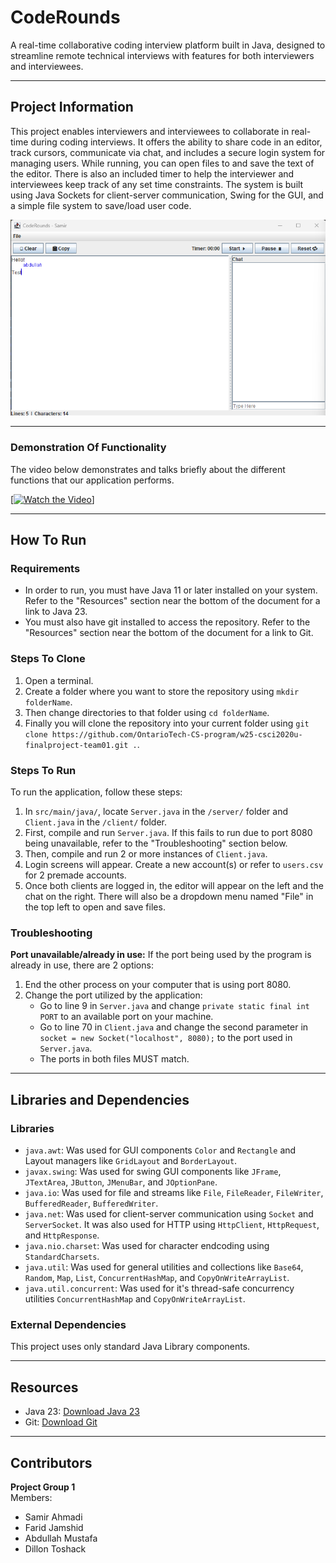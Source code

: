 #  CodeRounds
A real-time collaborative coding interview platform built in Java, designed to streamline remote technical interviews with features for both interviewers and interviewees.

---

## Project Information

This project enables interviewers and interviewees to collaborate in real-time during coding interviews. It offers the ability to share code in an editor, track cursors, communicate via chat, and includes a secure login system for managing users. While running, you can open files to and save the text of the editor. There is also an included timer to help the interviewer and interviewees keep track of any set time constraints. The system is built using Java Sockets for client-server communication, Swing for the GUI, and a simple file system to save/load user code.

<div align="center">
  <img src="images/CodeRoundsScreenshot.png">
</div>

---

### Demonstration Of Functionality
The video below demonstrates and talks briefly about the different functions that our application performs.

[[![Watch the Video](https://drive.google.com/file/d/1_PJgmlZe5YkrmrTIePYtK5ON6s9-U0aI/view?usp=sharing)]](https://drive.google.com/file/d/19YocCJGLePVzGYrIfh9vvlh6FI-3e3Dw/view?usp=sharing)

---

## How To Run

### Requirements
- In order to run, you must have Java 11 or later installed on your system. Refer to the "Resources" section near the bottom of the document for a link to Java 23.
- You must also have git installed to access the repository. Refer to the "Resources" section near the bottom of the document for a link to Git.

### Steps To Clone
1. Open a terminal.
2. Create a folder where you want to store the repository using `mkdir folderName`.
3. Then change directories to that folder using `cd folderName`.
4. Finally you will clone the repository into your current folder using `git clone https://github.com/OntarioTech-CS-program/w25-csci2020u-finalproject-team01.git .`.

### Steps To Run
To run the application, follow these steps:
  1. In `src/main/java/`, locate `Server.java` in the `/server/` folder and `Client.java` in the `/client/` folder.
  2. First, compile and run `Server.java`. If this fails to run due to port 8080 being unavailable, refer to the "Troubleshooting" section below.
  3. Then, compile and run 2 or more instances of `Client.java`.
  4. Login screens will appear. Create a new account(s) or refer to `users.csv` for 2 premade accounts.
  5. Once both clients are logged in, the editor will appear on the left and the chat on the right. There will also be a dropdown menu named "File" in the top left to open and save files.

### Troubleshooting
**Port unavailable/already in use:**
If the port being used by the program is already in use, there are 2 options:
  1. End the other process on your computer that is using port 8080.
  2. Change the port utilized by the application:
     - Go to line 9 in `Server.java` and change `private static final int PORT` to an available port on your machine.
     - Go to line 70 in `Client.java` and change the second parameter in `socket = new Socket("localhost", 8080);` to the port used in `Server.java`.
     - The ports in both files MUST match.

---

## Libraries and Dependencies

### Libraries
- `java.awt`: Was used for GUI components `Color` and `Rectangle` and Layout managers like `GridLayout` and `BorderLayout`.
- `javax.swing`: Was used for swing GUI components like `JFrame`, `JTextArea`, `JButton`, `JMenuBar`, and `JOptionPane`.
- `java.io`: Was used for file and streams like `File`, `FileReader`, `FileWriter`, `BufferedReader`, `BufferedWriter`.
- `java.net`: Was used for client-server communication using `Socket` and `ServerSocket`. It was also used for HTTP using `HttpClient`, `HttpRequest`, and `HttpResponse`.
- `java.nio.charset`: Was used for character endcoding using `StandardCharsets`.
- `java.util`: Was used for general utilities and collections like `Base64`, `Random`, `Map`, `List`, `ConcurrentHashMap`, and `CopyOnWriteArrayList`.
- `java.util.concurrent`: Was used for it's thread-safe concurrency utilities `ConcurrentHashMap` and `CopyOnWriteArrayList`.

### External Dependencies
This project uses only standard Java Library components.

---

## Resources
- Java 23: [Download Java 23](https://www.oracle.com/java/technologies/downloads/#java23)
- Git: [Download Git](https://git-scm.com/downloads)
  
---

## Contributors
**Project Group 1**\
Members:
  - Samir Ahmadi
  - Farid Jamshid
  - Abdullah Mustafa
  - Dillon Toshack
